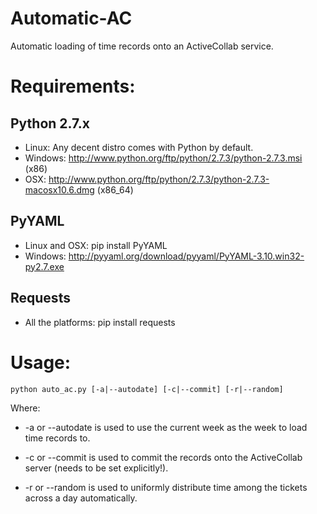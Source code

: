# Automatic-AC

Automatic loading of time records onto an ActiveCollab service.

# Requirements:

## Python 2.7.x

+ Linux: Any decent distro comes with Python by default.
+ Windows: http://www.python.org/ftp/python/2.7.3/python-2.7.3.msi (x86)
+ OSX: http://www.python.org/ftp/python/2.7.3/python-2.7.3-macosx10.6.dmg (x86_64)

## PyYAML

+ Linux and OSX: pip install PyYAML
+ Windows: http://pyyaml.org/download/pyyaml/PyYAML-3.10.win32-py2.7.exe

## Requests

+ All the platforms: pip install requests

# Usage:

`python auto_ac.py [-a|--autodate] [-c|--commit] [-r|--random]`

Where:

+ -a or --autodate is used to use the current week as the week to load time records to.

+ -c or --commit is used to commit the records onto the ActiveCollab server (needs to be set explicitly!).

+ -r or --random is used to uniformly distribute time among the tickets across a day automatically.
